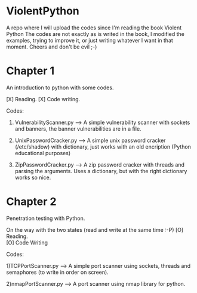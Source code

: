 ViolentPython
=============

A repo where I will upload the codes since I'm reading the book Violent Python
The codes are not exactly as is writed in the book, I modified the examples, trying to improve it,
or just writing whatever I want in that moment.
Cheers and don't be evil ;-)


Chapter 1
=============
An introduction to python with some codes.

[X] Reading.
[X] Code writing.

Codes:

1) VulnerabilityScanner.py --> A simple vulnerability scanner with sockets and banners, the banner vulnerabilities are in a file.

2) UnixPasswordCracker.py  --> A simple unix password cracker (/etc/shadow) with dictionary, just works with an old encription (Python educational purposes)

3) ZipPasswordCracker.py   --> A zip password cracker with threads and parsing the arguments. Uses a dictionary, but with the right dictionary works so nice.


Chapter 2
=============
Penetration testing with Python.

On the way with the two states (read and write at the same time :-P)
[O] Reading.   
[O] Code Writing

Codes:

1)TCPPortScanner.py  --> A simple port scanner using sockets, threads and semaphores (to write in order on screen).

2)nmapPortScanner.py --> A port scanner using nmap library for python.
